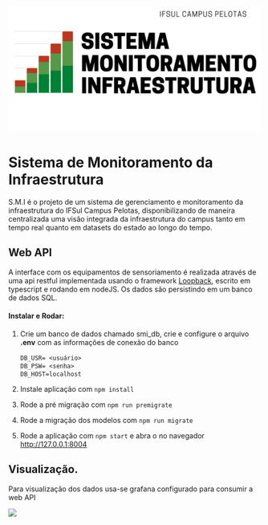 ![](https://raw.githubusercontent.com/dankas/SMI_IFSul/main/extras/img/IFSulmonitor.png)
# Sistema de Monitoramento da Infraestrutura

S.M.I é o projeto de um sistema de gerenciamento e monitoramento da infraestrutura do IFSul Campus Pelotas, disponibilizando de maneira centralizada uma visão integrada da infraestrutura do campus tanto em tempo real quanto em datasets do estado ao longo do tempo.



## Web API

A interface com os equipamentos de sensoriamento é realizada através de uma api restful implementada usando o framework [Loopback](https://github.com/strongloop/loopback), escrito em typescript e rodando em nodeJS.   Os dados são persistindo em um banco de dados SQL. 

#### Instalar e Rodar:

1. Crie um banco de dados chamado smi_db, crie e configure o arquivo **.env**  com as informações de conexão do banco 

   ```
   DB_USR= <usuário>
   DB_PSW= <senha>
   DB_HOST=localhost
   ```

2. Instale aplicação com `npm install`

3. Rode a pré migração com `npm run premigrate`

4. Rode a migração dos modelos com `npm run migrate`

5. Rode a aplicação com `npm start` e abra o no navegador http://127.0.0.1:8004



## Visualização.

Para visualização dos dados usa-se grafana configurado para consumir a web API



![](https://raw.githubusercontent.com/dankas/SMI_IFSul/main/extras/img/grafana.png)





